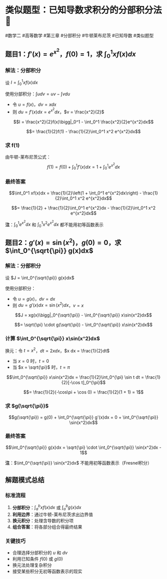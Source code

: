 # 类似题型：已知导数求积分的分部积分法 🎯

#数学二 #高等数学 #第三章 #分部积分 #牛顿莱布尼茨 #已知导数 #类似题型

## 题目1：$f'(x) = e^{x^2}$，$f(0) = 1$，求 $\int_0^1 xf(x)dx$

### 解法：分部积分
设 $I = \int_0^1 xf(x)dx$

使用分部积分：$\int u dv = uv - \int v du$
- 令 $u = f(x)$，$dv = x dx$
- 则 $du = f'(x)dx = e^{x^2}dx$，$v = \frac{x^2}{2}$

$$I = \frac{x^2}{2}f(x)\bigg|_0^1 - \int_0^1 \frac{x^2}{2}e^{x^2}dx$$

$$= \frac{1}{2}f(1) - \frac{1}{2}\int_0^1 x^2 e^{x^2}dx$$

### 求 f(1)
由牛顿-莱布尼茨公式：
$$f(1) = f(0) + \int_0^1 f'(x)dx = 1 + \int_0^1 e^{x^2}dx$$

### 最终答案
$$\int_0^1 xf(x)dx = \frac{1}{2}\left(1 + \int_0^1 e^{x^2}dx\right) - \frac{1}{2}\int_0^1 x^2 e^{x^2}dx$$

$$= \frac{1}{2} + \frac{1}{2}\int_0^1 e^{x^2}dx - \frac{1}{2}\int_0^1 x^2 e^{x^2}dx$$

**注**：$\int_0^1 e^{x^2}dx$ 和 $\int_0^1 x^2 e^{x^2}dx$ 都不能用初等函数表示

## 题目2：$g'(x) = \sin(x^2)$，$g(0) = 0$，求 $\int_0^{\sqrt{\pi}} g(x)dx$

### 解法：分部积分
设 $J = \int_0^{\sqrt{\pi}} g(x)dx$

使用分部积分：
- 令 $u = g(x)$，$dv = dx$  
- 则 $du = g'(x)dx = \sin(x^2)dx$，$v = x$

$$J = xg(x)\bigg|_0^{\sqrt{\pi}} - \int_0^{\sqrt{\pi}} x\sin(x^2)dx$$

$$= \sqrt{\pi} \cdot g(\sqrt{\pi}) - \int_0^{\sqrt{\pi}} x\sin(x^2)dx$$

### 计算 $\int_0^{\sqrt{\pi}} x\sin(x^2)dx$
换元：令 $t = x^2$，$dt = 2x dx$，$x dx = \frac{1}{2}dt$
- 当 $x = 0$ 时，$t = 0$
- 当 $x = \sqrt{\pi}$ 时，$t = \pi$

$$\int_0^{\sqrt{\pi}} x\sin(x^2)dx = \frac{1}{2}\int_0^{\pi} \sin t dt = \frac{1}{2}[-\cos t]_0^{\pi}$$

$$= \frac{1}{2}(-\cos\pi + \cos 0) = \frac{1}{2}(1 + 1) = 1$$

### 求 $g(\sqrt{\pi})$
$$g(\sqrt{\pi}) = g(0) + \int_0^{\sqrt{\pi}} g'(x)dx = 0 + \int_0^{\sqrt{\pi}} \sin(x^2)dx$$

### 最终答案
$$\int_0^{\sqrt{\pi}} g(x)dx = \sqrt{\pi} \cdot \int_0^{\sqrt{\pi}} \sin(x^2)dx - 1$$

**注**：$\int_0^{\sqrt{\pi}} \sin(x^2)dx$ 不能用初等函数表示（Fresnel积分）

## 解题模式总结

### 标准流程
1. **分部积分**：$\int_a^b xf(x)dx$ 或 $\int_a^b g(x)dx$
2. **利用边界**：通过牛顿-莱布尼茨求出边界值
3. **换元积分**：处理含导数的积分项
4. **组合答案**：将各部分组合得最终结果

### 关键技巧
- 合理选择分部积分的 $u$ 和 $dv$
- 利用已知条件 $f(0)$ 或 $g(0)$
- 换元法处理复杂积分
- 接受某些积分无初等函数表示的现实